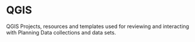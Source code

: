 # QGIS
QGIS Projects, resources and templates used for reviewing and interacting with Planning Data collections and data sets.
